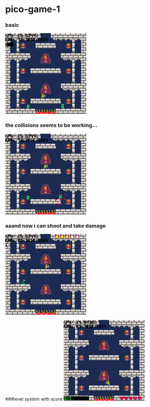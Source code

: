 # pico-game-1

### basic 
![alt text](https://github.com/mRamiroGonzalez/pico-game-1/blob/master/gifs/pico-game-1_0.gif "aze")

### the collisions seems to be working...
![alt text](https://github.com/mRamiroGonzalez/pico-game-1/blob/master/gifs/pico-game-1_1.gif "aze")

### aaand now i can shoot and take damage
![alt text](https://github.com/mRamiroGonzalez/pico-game-1/blob/master/gifs/pico-game-1_2.gif "aze")

###level system with score
![alt text](https://github.com/mRamiroGonzalez/pico-game-1/blob/master/gifs/pico-game-1_3.gif "aze")